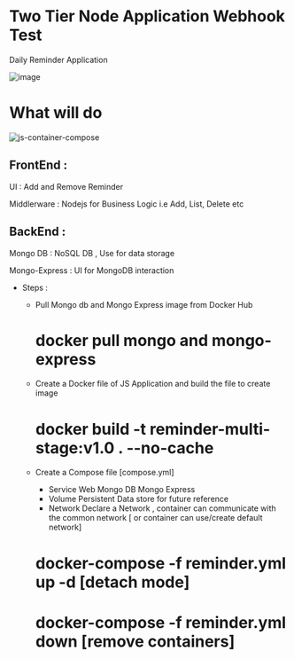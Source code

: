 # Two Tier Node Application Webhook Test

Daily Reminder Application

![image](https://github.com/soumen321/two-tier-node-app/assets/2536037/a960fbb8-4ffb-4878-8418-47a6f80d7e91)

# What will do

![js-container-compose](https://github.com/soumen321/two-tier-node-app/assets/2536037/b21df327-6093-402c-a8c5-16ab402a0908)

## FrontEnd :
   UI : Add and Remove Reminder
   
   Middlerware : Nodejs for Business Logic i.e Add, List, Delete etc 

## BackEnd :

   Mongo DB : NoSQL DB , Use for data storage
   
   Mongo-Express : UI for MongoDB interaction
  

- Steps :
    - Pull Mongo db and Mongo Express image from Docker Hub
       # docker pull mongo and mongo-express
    - Create a Docker file of JS Application and build the file to create image
       # docker build -t reminder-multi-stage:v1.0 . --no-cache
    - Create a Compose file [compose.yml]
         - Service
              Web
              Mongo DB
              Mongo Express
         - Volume
              Persistent Data store for future reference
         - Network
              Declare a Network , container can communicate with the common network [ or container can use/create default network]
           
         # docker-compose -f reminder.yml up -d [detach mode]

         # docker-compose -f reminder.yml down [remove containers]
         





